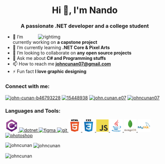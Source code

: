 <h1 align="center">Hi 👋, I'm Nando</h1>
<h3 align="center">A passionate .NET developer and a college student</h3>
<img
  align="right"
  alt="rightimg"
  width="400"
  src="https://cdn.dribbble.com/users/416610/screenshots/4801105/media/be031f8d02ca8cc404d44be54ee2c493.gif"
/>

- 🔭 I’m currently working on **a capstone project** 
- 🌱 I’m currently learning **.NET Core & Pixel Arts** 
- 👯 I’m looking to collaborate on **any open source projects** 
- 💬 Ask me about **C# and Programming stuffs** 
- 📫 How to reach me **johncunan07@gmail.com** 
- ⚡ Fun fact **I love graphic designing**

<h3 align="left">Connect with me:</h3>
<p align="left">
  <a href="https://linkedin.com/in/john-cunan-b46793228" target="blank"
    ><img
      align="center"
      src="https://raw.githubusercontent.com/rahuldkjain/github-profile-readme-generator/master/src/images/icons/Social/linked-in-alt.svg"
      alt="john-cunan-b46793228"
      height="30"
      width="40"
  /></a>
  <a href="https://stackoverflow.com/users/15448938" target="blank"
    ><img
      align="center"
      src="https://raw.githubusercontent.com/rahuldkjain/github-profile-readme-generator/master/src/images/icons/Social/stack-overflow.svg"
      alt="15448938"
      height="30"
      width="40"
  /></a>
  <a href="https://fb.com/john.cunan.e07" target="blank"
    ><img
      align="center"
      src="https://raw.githubusercontent.com/rahuldkjain/github-profile-readme-generator/master/src/images/icons/Social/facebook.svg"
      alt="john.cunan.e07"
      height="30"
      width="40"
  /></a>
  <a href="https://www.hackerrank.com/johncunan07" target="blank"
    ><img
      align="center"
      src="https://raw.githubusercontent.com/rahuldkjain/github-profile-readme-generator/master/src/images/icons/Social/hackerrank.svg"
      alt="johncunan07"
      height="30"
      width="40"
  /></a>
</p>

<h3 align="left">Languages and Tools:</h3>
<p align="left">
  <a href="https://www.w3schools.com/cs/" target="_blank" rel="noreferrer">
    <img
      src="https://raw.githubusercontent.com/devicons/devicon/master/icons/csharp/csharp-original.svg"
      alt="csharp"
      width="40"
      height="40"
    />
  </a>
  <a href="https://dotnet.microsoft.com/" target="_blank" rel="noreferrer">
    <img
      src="https://upload.wikimedia.org/wikipedia/commons/0/0e/Microsoft_.NET_logo.png?20200524033331"
      alt="dotnet"
      width="40"
      height="40"
    />
  </a>
  <a href="https://www.figma.com/" target="_blank" rel="noreferrer">
    <img
      src="https://www.vectorlogo.zone/logos/figma/figma-icon.svg"
      alt="figma"
      width="40"
      height="40"
    />
  </a>
  <a href="https://git-scm.com/" target="_blank" rel="noreferrer">
    <img
      src="https://www.vectorlogo.zone/logos/git-scm/git-scm-icon.svg"
      alt="git"
      width="40"
      height="40"
    />
  </a>
  <a href="https://www.w3.org/html/" target="_blank" rel="noreferrer">
    <img
      src="https://raw.githubusercontent.com/devicons/devicon/master/icons/html5/html5-original-wordmark.svg"
      alt="html5"
      width="40"
      height="40"
    />
  </a>
  <a href="https://www.w3schools.com/css/" target="_blank" rel="noreferrer">
    <img
      src="https://raw.githubusercontent.com/devicons/devicon/master/icons/css3/css3-original-wordmark.svg"
      alt="css3"
      width="40"
      height="40"
    />
  </a>
  <a
    href="https://developer.mozilla.org/en-US/docs/Web/JavaScript"
    target="_blank"
    rel="noreferrer"
  >
    <img
      src="https://raw.githubusercontent.com/devicons/devicon/master/icons/javascript/javascript-original.svg"
      alt="javascript"
      width="40"
      height="40"
    />
  </a>
  <a href="https://www.java.com" target="_blank" rel="noreferrer">
    <img
      src="https://raw.githubusercontent.com/devicons/devicon/master/icons/java/java-original.svg"
      alt="java"
      width="40"
      height="40"
    />
  </a>
  <a href="https://www.mongodb.com/" target="_blank" rel="noreferrer">
    <img
      src="https://raw.githubusercontent.com/devicons/devicon/master/icons/mongodb/mongodb-original-wordmark.svg"
      alt="mongodb"
      width="40"
      height="40"
    />
  </a>
  <a href="https://www.mysql.com/" target="_blank" rel="noreferrer">
    <img
      src="https://raw.githubusercontent.com/devicons/devicon/master/icons/mysql/mysql-original-wordmark.svg"
      alt="mysql"
      width="40"
      height="40"
    />
  </a>
  <a href="https://www.photoshop.com/en" target="_blank" rel="noreferrer">
    <img
      src="https://cdn.pixabay.com/photo/2015/11/27/10/55/photoshop-1065296_1280.jpg"
      alt="photoshop"
      width="40"
      height="40"
    />
  </a>
</p>

<p>
  <img
    align="left"
    src="https://github-readme-stats.vercel.app/api/top-langs?username=johncunan&show_icons=true&locale=en&layout=compact"
    alt="johncunan"
  />
</p>

<p>
  &nbsp;<img
    align="center"
    src="https://github-readme-stats.vercel.app/api?username=johncunan&show_icons=true&locale=en"
    alt="johncunan"
  />
</p>

<p>
  <img
    align="center"
    src="https://github-readme-streak-stats.herokuapp.com/?user=johncunan&"
    alt="johncunan"
  />
</p>
